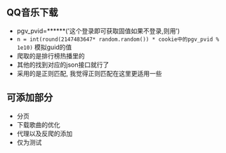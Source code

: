 QQ音乐下载
----
* pgv_pvid=******('这个登录即可获取固值如果不登录,则用')
* `n = int(round(2147483647* random.random()) * cookie中的pgv_pvid % 1e10)` 模拟guid的值
* 爬取的是排行榜热播里的
* 其他的找到对应的json接口就行了
* 采用的是正则匹配, 我觉得正则匹配在这里更适用一些

可添加部分
---
* 分页
* 下载歌曲的优化
* 代理以及反爬的添加
* 仅为测试

